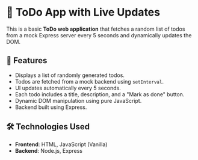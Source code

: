 # 📝 ToDo App with Live Updates
This is a basic **ToDo web application** that fetches a random list of todos from a mock Express server every 5 seconds and dynamically updates the DOM. 

## 🚀 Features
- Displays a list of randomly generated todos.
- Todos are fetched from a mock backend using `setInterval`.
- UI updates automatically every 5 seconds.
- Each todo includes a title, description, and a "Mark as done" button.
- Dynamic DOM manipulation using pure JavaScript.
- Backend built using Express.

## 🛠️ Technologies Used
- **Frontend**: HTML, JavaScript (Vanilla)
- **Backend**: Node.js, Express
